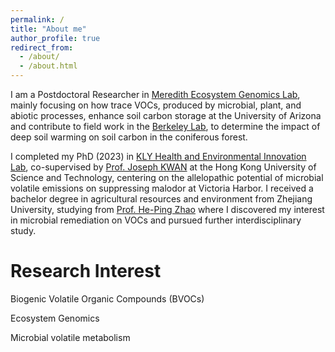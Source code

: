 ```yaml
---
permalink: /
title: "About me"
author_profile: true
redirect_from: 
  - /about/
  - /about.html
---
```


I am a Postdoctoral Researcher in [Meredith Ecosystem Genomics Lab](https://www.laurameredith.com/), mainly focusing on how trace VOCs, produced by microbial, plant, and abiotic processes, enhance soil carbon storage at the University of Arizona and contribute to field work in the [Berkeley Lab](https://www.lbl.gov/), to determine the impact of deep soil warming on soil carbon in the coniferous forest.

I completed my PhD (2023) in [KLY Health and Environmental Innovation Lab](https://www.kinglunyeung.com/), co-supervised by [Prof. Joseph KWAN](https://www.hkust-gz.edu.cn/people/joseph-kai-cho-kwan/) at the Hong Kong University of Science and Technology, centering on the allelopathic potential of microbial volatile emissions on suppressing malodor at Victoria Harbor. I received a bachelor degree in agricultural resources and environment from Zhejiang University, studying from [Prof. He-Ping Zhao](https://person.zju.edu.cn/en/zhaoheping) where I discovered my interest in microbial remediation on VOCs and pursued further interdisciplinary study.

Research Interest
======
Biogenic Volatile Organic Compounds (BVOCs)

Ecosystem Genomics

Microbial volatile metabolism
